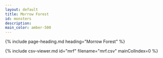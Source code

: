 ```yaml
---
layout: default
title: Morrow Forest
id: monsters
description:
main_color: amber-500
---
```


<div class="margin-center-90">
  {% include page-heading.md heading="Morrow Forest" %}
  
  {% include csv-viewer.md id="mrf" filename="mrf.csv" mainColIndex=0 %}
</div>
